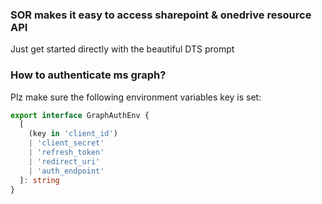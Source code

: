 ### SOR makes it easy to access sharepoint & onedrive resource API

Just get started directly with the beautiful DTS prompt

### How to authenticate ms graph?

Plz make sure the following environment variables key is set:

```ts
export interface GraphAuthEnv {
  [
    (key in 'client_id')
    | 'client_secret'
    | 'refresh_token'
    | 'redirect_uri'
    | 'auth_endpoint'
  ]: string
}
```
